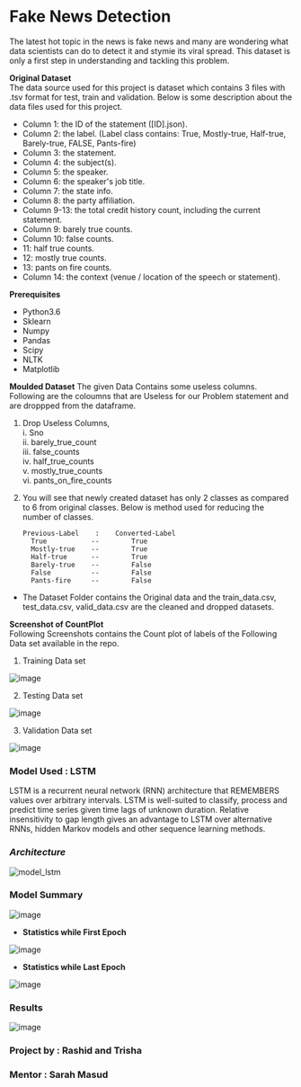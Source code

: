 # Fake News Detection
The latest hot topic in the news is fake news and many are wondering what data scientists can do to detect it and stymie its viral spread. This dataset is only a first step in understanding and tackling this problem.

__Original Dataset__  
The data source used for this project is dataset which contains 3 files with .tsv format for test, train and validation. Below is some description about the data files used for this project.

- Column 1: the ID of the statement ([ID].json).  
- Column 2: the label. (Label class contains: True, Mostly-true, Half-true, Barely-true, FALSE, Pants-fire)  
- Column 3: the statement.  
- Column 4: the subject(s).  
- Column 5: the speaker.  
- Column 6: the speaker's job title.  
- Column 7: the state info.  
- Column 8: the party affiliation.  
- Column 9-13: the total credit history count, including the current statement.  
- Column 9: barely true counts.  
- Column 10: false counts.  
- 11: half true counts.  
- 12: mostly true counts.  
- 13: pants on fire counts.  
- Column 14: the context (venue / location of the speech or statement).

__Prerequisites__    
- Python3.6  
- Sklearn  
- Numpy  
- Pandas  
- Scipy  
- NLTK  
- Matplotlib  

__Moulded Dataset__ 
The given Data Contains some useless columns. Following are the coloumns that are Useless for our Problem statement and are droppped from the dataframe.
1. Drop Useless Columns,  
        i. Sno  
        ii. barely_true_count  
        iii. false_counts  
        iv. half_true_counts  
        v. mostly_true_counts  
        vi. pants_on_fire_counts    
2. You will see that newly created dataset has only 2 classes as compared to 6 from original classes. Below is method used for reducing the number of classes.

       Previous-Label    :    Converted-Label  
         True           --        True  
         Mostly-true    --        True  
         Half-true      --        True  
         Barely-true    --        False  
         False          --        False  
         Pants-fire     --        False
- The Dataset Folder contains the Original data and the train_data.csv, test_data.csv, valid_data.csv are the cleaned and dropped datasets.
         
__Screenshot of CountPlot__  
Following Screenshots contains the Count plot of labels of the Following Data set available  in the repo. 

1. Training Data set  


![image](https://user-images.githubusercontent.com/34310411/51328366-3d2a1f80-1a99-11e9-876a-4a574b016b93.png)

2. Testing Data set  

![image](https://user-images.githubusercontent.com/34310411/51328400-4fa45900-1a99-11e9-86ca-5da36a19711c.png)


3. Validation Data set  


![image](https://user-images.githubusercontent.com/34310411/51328441-65b21980-1a99-11e9-975c-7411b7771b6f.png)


### Model Used : LSTM  
LSTM is a recurrent neural network (RNN) architecture that REMEMBERS values over arbitrary intervals. LSTM is well-suited to classify, process and predict time series given time lags of unknown duration. Relative insensitivity to gap length gives an advantage to LSTM over alternative RNNs, hidden Markov models and other sequence learning methods.

### *Architecture*

![model_lstm](https://user-images.githubusercontent.com/34310411/53307310-0d9edc00-38bd-11e9-9bef-dc773093a991.png)


### Model Summary

![image](https://user-images.githubusercontent.com/34310411/53307405-2d82cf80-38be-11e9-8cb8-1fa7a738fa4b.png)

- __Statistics while First Epoch__

![image](https://user-images.githubusercontent.com/34310411/53307450-cb769a00-38be-11e9-98b4-beee9a1df7f2.png)

- __Statistics while Last Epoch__

![image](https://user-images.githubusercontent.com/34310411/53307455-e0532d80-38be-11e9-9677-ca0fe51c4ff3.png)





### Results

![image](https://user-images.githubusercontent.com/34310411/53307486-17294380-38bf-11e9-8223-47711aee114f.png)


### Project by : Rashid and Trisha  
### Mentor : Sarah Masud  
